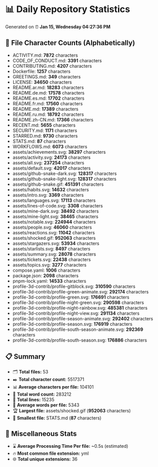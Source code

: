 # 📊 Daily Repository Statistics
Generated on ⏰ **Jan 15, Wednesday 04:27:36 PM**

## 📂 File Character Counts (Alphabetically)
- ACTIVITY.md: **7872** characters
- CODE_OF_CONDUCT.md: **3391** characters
- CONTRIBUTING.md: **4207** characters
- Dockerfile: **1257** characters
- GREETINGS.md: **349** characters
- LICENSE: **34650** characters
- README.ar.md: **18283** characters
- README.de.md: **17578** characters
- README.es.md: **17702** characters
- README.fr.md: **17560** characters
- README.md: **17389** characters
- README.ru.md: **18792** characters
- README.zh-CN.md: **17366** characters
- RECENT.md: **5655** characters
- SECURITY.md: **1171** characters
- STARRED.md: **9730** characters
- STATS.md: **87** characters
- WORKFLOWS.md: **6073** characters
- assets/achievements.svg: **38297** characters
- assets/activity.svg: **24173** characters
- assets/all.svg: **237254** characters
- assets/default.svg: **42017** characters
- assets/github-snake-dark.svg: **128317** characters
- assets/github-snake-light.svg: **128317** characters
- assets/github-snake.gif: **451391** characters
- assets/habits.svg: **14632** characters
- assets/intro.svg: **3369** characters
- assets/languages.svg: **17113** characters
- assets/lines-of-code.svg: **3308** characters
- assets/mine-dark.svg: **38492** characters
- assets/mine-light.svg: **38465** characters
- assets/notable.svg: **224944** characters
- assets/people.svg: **46060** characters
- assets/reactions.svg: **11042** characters
- assets/shocked.gif: **952063** characters
- assets/stargazers.svg: **53934** characters
- assets/starlists.svg: **8497** characters
- assets/summary.svg: **28078** characters
- assets/tickets.svg: **22438** characters
- assets/topics.svg: **3277** characters
- compose.yaml: **1006** characters
- package.json: **2098** characters
- pnpm-lock.yaml: **14533** characters
- profile-3d-contrib/profile-gitblock.svg: **310590** characters
- profile-3d-contrib/profile-green-animate.svg: **292174** characters
- profile-3d-contrib/profile-green.svg: **176691** characters
- profile-3d-contrib/profile-night-green.svg: **290598** characters
- profile-3d-contrib/profile-night-rainbow.svg: **485381** characters
- profile-3d-contrib/profile-night-view.svg: **291134** characters
- profile-3d-contrib/profile-season-animate.svg: **292402** characters
- profile-3d-contrib/profile-season.svg: **176919** characters
- profile-3d-contrib/profile-south-season-animate.svg: **292369** characters
- profile-3d-contrib/profile-south-season.svg: **176886** characters

## 📋 Summary
- 🗂️ **Total files:** 53
- ✒️ **Total character count:** 5517371
- 📊 **Average characters per file:** 104101
- 📝 **Total word count:** 283212
- 🧾 **Total lines:** 15235
- 📐 **Average words per file:** 5343
- 🏆 **Largest file:** assets/shocked.gif (**952063** characters)
- 🥉 **Smallest file:** STATS.md (**87** characters)

## 🌟 Miscellaneous Stats
- ⌛ **Average Processing Time Per file:** ~0.5s (estimated)
- 🔥 **Most common file extension:** yml
- 🌐 **Total unique extensions:** 36
